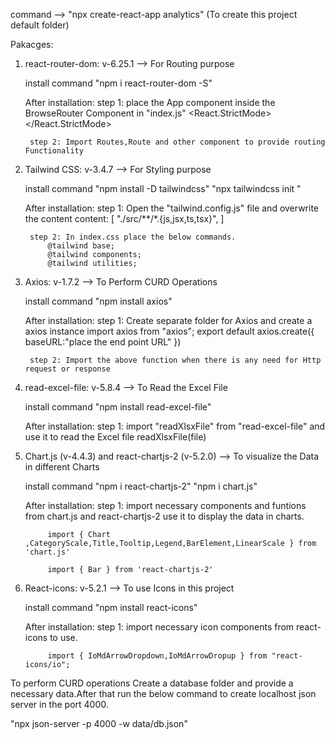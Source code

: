 command --> "npx create-react-app analytics" (To create this project default folder)

Pakacges: 

1. react-router-dom: v-6.25.1    --> For Routing purpose 

    install command  "npm i react-router-dom -S"
    
    After installation:
        step 1: place the App component inside the BrowseRouter Component in "index.js"
                 <BrowserRouter>
                    <React.StrictMode>
                    <App />
                    </React.StrictMode>
                </BrowserRouter>

        step 2: Import Routes,Route and other component to provide routing Functionality


2. Tailwind CSS: v-3.4.7   --> For Styling purpose 

    install command   "npm install -D tailwindcss"
                      "npx tailwindcss init "
    
    After installation:
        step 1: Open the "tailwind.config.js" file and overwrite the content 
                 content: [
                    "./src/**/*.{js,jsx,ts,tsx}",
                    ] 

        step 2: In index.css place the below commands.
            @tailwind base;
            @tailwind components;
            @tailwind utilities;


3. Axios: v-1.7.2    --> To Perform CURD Operations 

    install command   "npm install axios"
    
    After installation:
        step 1: Create separate folder for Axios and create a axios instance 
                import axios from "axios";
                export default axios.create({
                    baseURL:"place the end point URL"
                })

        step 2: Import the above function when there is any need for Http request or response 
           
4. read-excel-file: v-5.8.4    --> To Read the Excel File

    install command   "npm install read-excel-file"
    
    After installation:
        step 1: import "readXlsxFile" from "read-excel-file" and use it to read the Excel file
                readXlsxFile(file)

           
5. Chart.js (v-4.4.3)  and react-chartjs-2 (v-5.2.0)  --> To visualize the Data in different Charts

    install command   "npm i react-chartjs-2" 
                      "npm i chart.js"
                    
    After installation:
        step 1: import necessary components and funtions from chart.js and react-chartjs-2 use it to           display the data in charts.

            import { Chart ,CategoryScale,Title,Tooltip,Legend,BarElement,LinearScale } from 'chart.js'

            import { Bar } from 'react-chartjs-2'

6. React-icons: v-5.2.1   --> To use Icons in this project

    install command  "npm install react-icons"

    After installation:
        step 1: import necessary icon components from react-icons to use.

            import { IoMdArrowDropdown,IoMdArrowDropup } from "react-icons/io";

To perform CURD operations Create a database folder and provide a necessary data.After that run the below command to create localhost json server in the port 4000.

  "npx json-server -p 4000 -w data/db.json"

